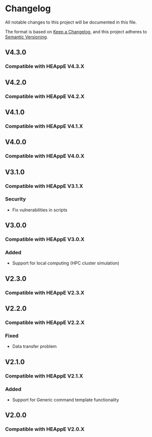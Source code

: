 # Changelog

All notable changes to this project will be documented in this file.

The format is based on [Keep a Changelog](https://keepachangelog.com/en/1.1.0/),
and this project adheres to [Semantic Versioning](https://semver.org/spec/v2.0.0.html).

## V4.3.0

### Compatible with HEAppE V4.3.X

## V4.2.0

### Compatible with HEAppE V4.2.X

## V4.1.0

### Compatible with HEAppE V4.1.X

## V4.0.0

### Compatible with HEAppE V4.0.X

## V3.1.0

### Compatible with HEAppE V3.1.X

### Security
- Fix vulnerabilities in scripts

## V3.0.0

### Compatible with HEAppE V3.0.X

### Added
- Support for local computing (HPC cluster simulation)

## V2.3.0

### Compatible with HEAppE V2.3.X

## V2.2.0

### Compatible with HEAppE V2.2.X

### Fixed
- Data transfer problem

## V2.1.0

### Compatible with HEAppE V2.1.X

### Added
- Support for Generic command template functionality

## V2.0.0

### Compatible with HEAppE V2.0.X